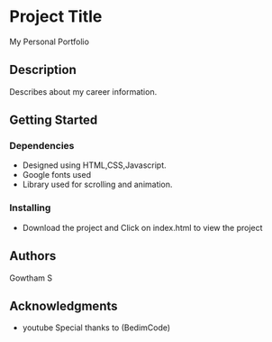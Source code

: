 # Project Title

My Personal Portfolio

## Description

Describes about my career information.

## Getting Started

### Dependencies

- Designed using HTML,CSS,Javascript.
- Google fonts used
- Library used for scrolling and animation.

### Installing

- Download the project and Click on index.html to view the project

## Authors

Gowtham S

## Acknowledgments

- youtube
  Special thanks to
  (BedimCode)
